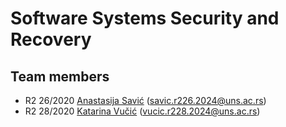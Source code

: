 # Software Systems Security and Recovery

## Team members
- R2 26/2020 [Anastasija Savić](https://github.com/savic-a) (savic.r226.2024@uns.ac.rs) 
- R2 28/2020 [Katarina Vučić](https://github.com/kaca01) (vucic.r228.2024@uns.ac.rs) 
